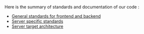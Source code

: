 Here is the summary of standards and documentation of our code :

- [General standards for frontend and backend](general.md)
- [Server specific standards](server/general.md)
- [Server target architecture](server/architecture.md)
